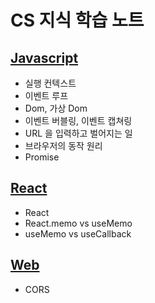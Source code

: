 # CS 지식 학습 노트

## [Javascript](https://github.com/okdol1/CS-Notes/tree/main/Javascript)
- 실행 컨텍스트
- 이벤트 루프
- Dom, 가상 Dom
- 이벤트 버블링, 이벤트 캡쳐링
- URL 을 입력하고 벌어지는 일
- 브라우저의 동작 원리
- Promise

## [React](https://github.com/okdol1/CS-Notes/tree/main/React)
- React
- React.memo vs useMemo
- useMemo vs useCallback

## [Web](https://github.com/okdol1/CS-Notes/tree/main/Web)
- CORS